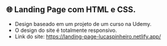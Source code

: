 ## 🌐 Landing Page com HTML e CSS.
- Design baseado em um projeto de um curso na Udemy.
- O design do site é totalmente responsivo.
- Link do site: https://landing-page-lucaspinheiro.netlify.app/
